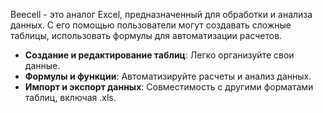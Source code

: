 Beecell - это аналог Excel, предназначенный для обработки и анализа данных. С его помощью пользователи могут создавать сложные таблицы, использовать формулы для автоматизации расчетов.

- **Создание и редактирование таблиц**: Легко организуйте свои данные.
- **Формулы и функции**: Автоматизируйте расчеты и анализ данных.
- **Импорт и экспорт данных**: Совместимость с другими форматами таблиц, включая .xls.
